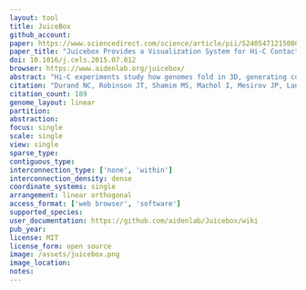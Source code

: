 ```yaml
---
layout: tool 
title: JuiceBox
github_account: 
paper: https://www.sciencedirect.com/science/article/pii/S240547121500054X?via%3Dihub
paper_title: "Juicebox Provides a Visualization System for Hi-C Contact Maps with Unlimited Zoom."
doi: 10.1016/j.cels.2015.07.012
browser: https://www.aidenlab.org/juicebox/
abstract: "Hi-C experiments study how genomes fold in 3D, generating contact maps containing features as small as 20 bp and as large as 200 Mb. Here we introduce Juicebox, a tool for exploring Hi-C and other contact map data. Juicebox allows users to zoom in and out of Hi-C maps interactively, just as a user of Google Earth might zoom in and out of a geographic map. Maps can be compared to one another, or to 1D tracks or 2D feature sets."
citation: "Durand NC, Robinson JT, Shamim MS, Machol I, Mesirov JP, Lander ES, et al. Juicebox Provides a Visualization System for Hi-C Contact Maps with Unlimited Zoom. Cell Syst. Elsevier; 2016;3: 99–101."
citation_count: 189
genome_layout: linear
partition: 
abstraction: 
focus: single
scale: single
view: single
sparse_type: 
contiguous_type: 
interconnection_type: ['none', 'within']
interconnection_density: dense
coordinate_systems: single
arrangement: linear orthogonal
access_format: ['web browser', 'software']
supported_species: 
user_documentation: https://github.com/aidenlab/Juicebox/wiki
pub_year: 
license: MIT
license_form: open source
image: /assets/juicebox.png
image_location: 
notes: 
---
```

